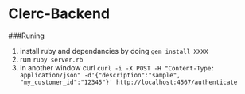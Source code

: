 # Clerc-Backend

###Runing
1. install ruby and dependancies by doing 
```gem install XXXX```
2. run 
    ```ruby server.rb```
3. in another window curl
```curl -i -X POST -H "Content-Type: application/json" -d'{"description":"sample", "my_customer_id":"12345"}' http://localhost:4567/authenticate```